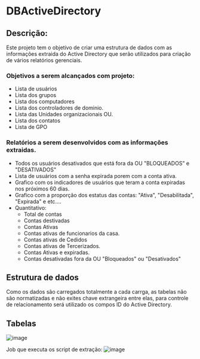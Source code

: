 # DBActiveDirectory

## Descrição:
Este projeto tem o objetivo de criar uma estrutura de dados com as informações extraida do Active Directory que serão utilizados para criação de vários relatórios gerenciais.

### Objetivos a serem alcançados com projeto:
- Lista de usuários
- Lista dos grupos
- Lista dos computadores
- Lista dos controladores de dominio.
- Lista das Unidades organizacionais OU.
- Lista dos contatos
- Lista de GPO 

### Relatórios a serem desenvolvidos com as informações extraidas.
- Todos os usuários desativados que está fora da OU "BLOQUEADOS" e "DESATIVADOS"
- Lista de usuários com a senha expirada porem com a conta ativa.
- Grafico com os indicadores de usuários que teram a conta expiradas nos próximos 60 dias.
- Grafico com a proporção dos estatus das contas: "Ativa", "Desabilitada", "Expirada" e etc....
- Quantitativo:
    - Total de contas
    - Contas destivadas
    - Contas Ativas
    - Contas ativas de funcionarios da casa.
    - Contas ativas de Cedidos
    - Contas ativas de Tercerizados.
    - Contas Ativas e expiradas.
    - Contas desativadas fora da OU "Bloqueados" ou "Desativados"  

## Estrutura de dados
Como os dados são carregados totalmente a cada carrga, as tabelas não são normatizadas e não exites chave extrangeira entre elas, para controle de relacionamento será utilizado os compos ID do Active Directory.

## Tabelas 
![image](https://user-images.githubusercontent.com/55700120/158218921-b82ed99b-7f41-4dc0-9554-6dd2ecc69c9e.png)

Job que executa os script de extração:
![image](https://user-images.githubusercontent.com/55700120/158241700-036236ee-f2b6-460a-80b8-39b1a7011e8b.png)









